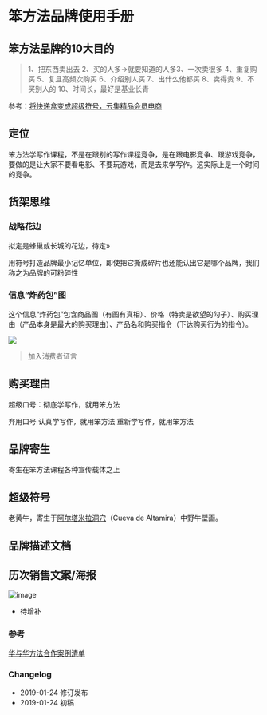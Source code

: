 # 笨方法品牌使用手册



## 笨方法品牌的10大目的

> 1、把东西卖出去
> 2、买的人多→就要知道的人多3、一次卖很多
> 4、重复购买
> 5、复且高频次购买
> 6、介绍别人买
> 7、出什么他都买
> 8、卖得贵
> 9、不买别人的
> 10、时间长，最好是基业长青

参考：[将快递盒变成超级符号，云集精品会员电商](https://mp.weixin.qq.com/s/3H_AER9hFHIEz0Vk3qMeTg)


## 定位

笨方法学写作课程，不是在跟别的写作课程竞争，是在跟电影竞争、跟游戏竞争，要做的是让大家不要看电影、不要玩游戏，而是去来学写作。这实际上是一个时间的竞争。

## 货架思维

### 战略花边

拟定是蜂巢或长城的花边，待定»

用符号打造品牌最小记忆单位，即使把它撕成碎片也还能认出它是哪个品牌，我们称之为品牌的可粉碎性

### 信息“炸药包”图

这个信息“炸药包”包含商品图（有图有真相）、价格（特卖是欲望的勾子）、购买理由（产品本身是最大的购买理由）、产品名和购买指令（下达购买行为的指令）。


![](https://mmbiz.qpic.cn/mmbiz_png/ckwbhwgE1pRa6kR3JGoRg58X959kf9kNXPwZwfN9yzKhD4icj5XQPQYuCxYiaKpwE1DiblknMRbj9rT4ORZeaeSEA/640?wx_fmt=png)

> 加入消费者证言

## 购买理由

超级口号：彻底学写作，就用笨方法

弃用口号
认真学写作，就用笨方法
重新学写作，就用笨方法


## 品牌寄生

寄生在笨方法课程各种宣传载体之上

## 超级符号

老黄牛，寄生于[阿尔塔米拉洞穴](https://zh.wikipedia.org/wiki/%E9%98%BF%E5%B0%94%E5%A1%94%E7%B1%B3%E6%8B%89%E6%B4%9E)（Cueva de Altamira）中野牛壁画。

## 品牌描述文档




## 历次销售文案/海报

![image](http://upload-images.jianshu.io/upload_images/32598-0f79071b870f5c49?imageMogr2/auto-orient/strip%7CimageView2/2/w/1240)

- 待增补

### 参考


[华与华方法合作案例清单](https://github.com/cnfeat/GoodThingList/blob/master/H%26HMarketingList.md)



### Changelog

- 2019-01-24 修订发布
- 2019-01-24 初稿